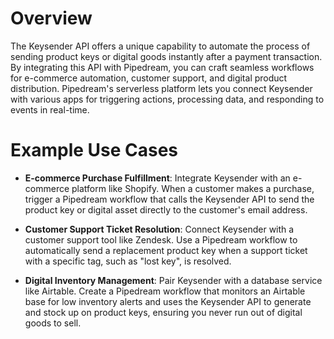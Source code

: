 # Overview

The Keysender API offers a unique capability to automate the process of sending product keys or digital goods instantly after a payment transaction. By integrating this API with Pipedream, you can craft seamless workflows for e-commerce automation, customer support, and digital product distribution. Pipedream's serverless platform lets you connect Keysender with various apps for triggering actions, processing data, and responding to events in real-time.

# Example Use Cases

- **E-commerce Purchase Fulfillment**: Integrate Keysender with an e-commerce platform like Shopify. When a customer makes a purchase, trigger a Pipedream workflow that calls the Keysender API to send the product key or digital asset directly to the customer's email address.

- **Customer Support Ticket Resolution**: Connect Keysender with a customer support tool like Zendesk. Use a Pipedream workflow to automatically send a replacement product key when a support ticket with a specific tag, such as "lost key", is resolved.

- **Digital Inventory Management**: Pair Keysender with a database service like Airtable. Create a Pipedream workflow that monitors an Airtable base for low inventory alerts and uses the Keysender API to generate and stock up on product keys, ensuring you never run out of digital goods to sell.
